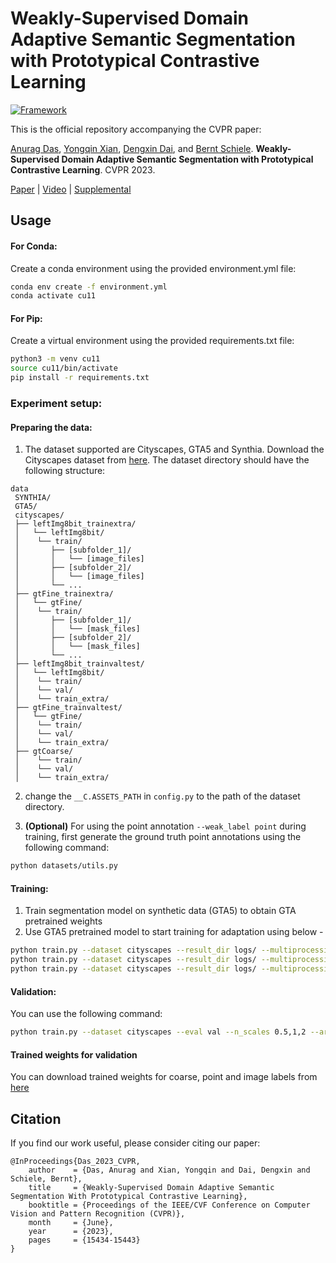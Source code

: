 # Weakly-Supervised Domain Adaptive Semantic Segmentation with Prototypical Contrastive Learning
[![Framework](https://img.shields.io/badge/PyTorch-%23EE4C2C.svg?&logo=PyTorch&logoColor=white)](https://pytorch.org/)


This is the official repository accompanying the CVPR paper:

[Anurag Das](https://anurag-198.github.io/), [Yongqin Xian](https://xianyongqin.github.io/), [Dengxin Dai](https://vas.mpi-inf.mpg.de/dengxin/), and [Bernt Schiele](https://scholar.google.com/citations?user=z76PBfYAAAAJ&hl=en). **Weakly-Supervised Domain Adaptive Semantic Segmentation with Prototypical Contrastive Learning**. CVPR 2023.

[Paper](https://openaccess.thecvf.com/content/CVPR2023/papers/Das_Weakly-Supervised_Domain_Adaptive_Semantic_Segmentation_With_Prototypical_Contrastive_Learning_CVPR_2023_paper.pdf) | [Video](https://www.youtube.com/watch?v=Arg8p0Zrf9A) | [Supplemental](https://openaccess.thecvf.com/content/CVPR2023/supplemental/Das_Weakly-Supervised_Domain_Adaptive_CVPR_2023_supplemental.pdf)


## Usage

#### For Conda:
Create a conda environment using the provided environment.yml file:

```bash
conda env create -f environment.yml
conda activate cu11
```
#### For Pip:
Create a virtual environment using the provided requirements.txt file:

```bash
python3 -m venv cu11
source cu11/bin/activate
pip install -r requirements.txt
```

### Experiment setup:

#### Preparing the data:
1. The dataset supported are Cityscapes, GTA5 and Synthia. Download the Cityscapes dataset from [here](https://www.cityscapes-dataset.com/). The dataset directory should have the following structure:

```
data
 SYNTHIA/
 GTA5/
 cityscapes/
 ├── leftImg8bit_trainextra/
 │   └── leftImg8bit/
 │    └── train/
 │       ├── [subfolder_1]/
 │       │   └── [image_files]
 │       ├── [subfolder_2]/
 │       │   └── [image_files]
 │       └── ...
 ├── gtFine_trainextra/
 │   └── gtFine/
 │    └── train/
 │       ├── [subfolder_1]/
 │       │   └── [mask_files]
 │       ├── [subfolder_2]/
 │       │   └── [mask_files]
 │       └── ...
 ├── leftImg8bit_trainvaltest/
 │   └── leftImg8bit/
 │    └── train/
 │    └── val/
 │    └── train_extra/
 ├── gtFine_trainvaltest/
 │   └── gtFine/
 │    └── train/
 │    └── val/
 │    └── train_extra/
 ├── gtCoarse/
 │    └── train/
 │    └── val/
 │    └── train_extra/
```

2. change the ```__C.ASSETS_PATH``` in ```config.py``` to the path of the dataset directory.

3. **(Optional)** For using the point annotation ```--weak_label point``` during training, first generate the ground truth point annotations using the following command:

```bash
python datasets/utils.py
```

#### Training:
1. Train segmentation model on synthetic data (GTA5) to obtain GTA pretrained weights
2. Use GTA5 pretrained model to start training for adaptation using below -  
```bash
python train.py --dataset cityscapes --result_dir logs/ --multiprocessing_distributed  --use_contrast  --bn_buffer --weak_label coarse --use_wl --imloss --improto --resume "pretrained gta weights"
python train.py --dataset cityscapes --result_dir logs/ --multiprocessing_distributed  --use_contrast  --bn_buffer --weak_label point --use_wl --imloss --improto --resume "pretrained gta weights"
python train.py --dataset cityscapes --result_dir logs/ --multiprocessing_distributed  --use_contrast  --bn_buffer --weak_label image --imloss --improto --resume "pretrained gta weights"
```

#### Validation:
You can use the following command:

```bash
python train.py --dataset cityscapes --eval val --n_scales 0.5,1,2 --arch deepv2.DeepV2R101 --result_dir  logs/coarse --multiprocessing_distributed --snapshot 'location to checkpoint'
```

#### Trained weights for validation 
You can download trained weights for coarse, point and image labels from [here](https://github.com/anurag-198/WDASS/releases/tag/v1.0.0)

## Citation

If you find our work useful, please consider citing our paper:

```
@InProceedings{Das_2023_CVPR,
    author    = {Das, Anurag and Xian, Yongqin and Dai, Dengxin and Schiele, Bernt},
    title     = {Weakly-Supervised Domain Adaptive Semantic Segmentation With Prototypical Contrastive Learning},
    booktitle = {Proceedings of the IEEE/CVF Conference on Computer Vision and Pattern Recognition (CVPR)},
    month     = {June},
    year      = {2023},
    pages     = {15434-15443}
}
```
